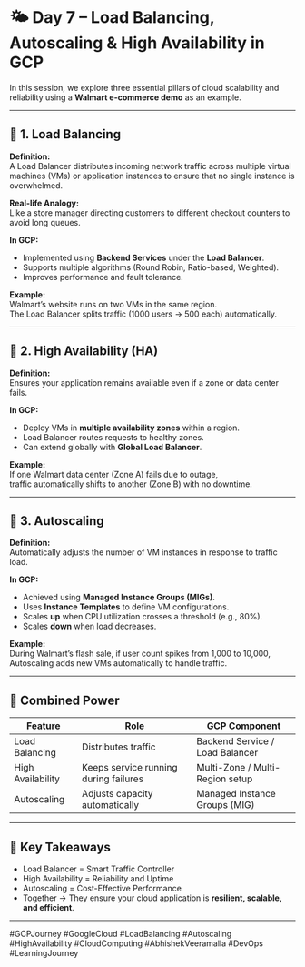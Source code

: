 # 🌤️ Day 7 – Load Balancing, Autoscaling & High Availability in GCP

In this session, we explore three essential pillars of cloud scalability and reliability using a **Walmart e-commerce demo** as an example.

---

## 🧩 1. Load Balancing

**Definition:**  
A Load Balancer distributes incoming network traffic across multiple virtual machines (VMs) or application instances to ensure that no single instance is overwhelmed.

**Real-life Analogy:**  
Like a store manager directing customers to different checkout counters to avoid long queues.

**In GCP:**  
- Implemented using **Backend Services** under the **Load Balancer**.  
- Supports multiple algorithms (Round Robin, Ratio-based, Weighted).  
- Improves performance and fault tolerance.

**Example:**  
Walmart’s website runs on two VMs in the same region.  
The Load Balancer splits traffic (1000 users → 500 each) automatically.

---

## 🧱 2. High Availability (HA)

**Definition:**  
Ensures your application remains available even if a zone or data center fails.

**In GCP:**  
- Deploy VMs in **multiple availability zones** within a region.  
- Load Balancer routes requests to healthy zones.  
- Can extend globally with **Global Load Balancer**.

**Example:**  
If one Walmart data center (Zone A) fails due to outage,  
traffic automatically shifts to another (Zone B) with no downtime.

---

## 🚀 3. Autoscaling

**Definition:**  
Automatically adjusts the number of VM instances in response to traffic load.

**In GCP:**  
- Achieved using **Managed Instance Groups (MIGs)**.  
- Uses **Instance Templates** to define VM configurations.  
- Scales **up** when CPU utilization crosses a threshold (e.g., 80%).  
- Scales **down** when load decreases.

**Example:**  
During Walmart’s flash sale, if user count spikes from 1,000 to 10,000,  
Autoscaling adds new VMs automatically to handle traffic.

---

## 🔁 Combined Power

| Feature | Role | GCP Component |
|----------|------|---------------|
| Load Balancing | Distributes traffic | Backend Service / Load Balancer |
| High Availability | Keeps service running during failures | Multi-Zone / Multi-Region setup |
| Autoscaling | Adjusts capacity automatically | Managed Instance Groups (MIG) |

---

## 🧠 Key Takeaways
- Load Balancer = Smart Traffic Controller  
- High Availability = Reliability and Uptime  
- Autoscaling = Cost-Effective Performance  
- Together → They ensure your cloud application is **resilient, scalable, and efficient**.

---

#GCPJourney #GoogleCloud #LoadBalancing #Autoscaling #HighAvailability #CloudComputing #AbhishekVeeramalla #DevOps #LearningJourney
